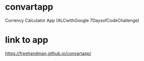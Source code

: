 # convartapp
Currency Calculator App (ALCwithGoogle 7DaysofCodeChallenge)
# link to app
https://freehandman.github.io/convartapp/
